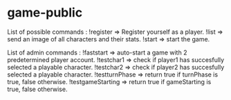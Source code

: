 # game-public
List of possible commands :
  !register
   => Register yourself as a player.
  !list
   => send an image of all characters and their stats.
  !start
   => start the game.
  
List of admin commands :
  !faststart
   => auto-start a game with 2 predetermined player account.
  !testchar1
   => check if player1 has succesfully selected a playable character.
  !testchar2
   => check if player2 has succesfully selected a playable character.
  !testturnPhase
   => return true if turnPhase is true, false otherwise.
  !testgameStarting
   => return true if gameStarting is true, false otherwise.
